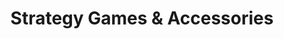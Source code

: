 ---
title: "Strategy Games & Accessories"
url: /toronto/strategy-games-und-accessories/
shop: Spielzeug
---